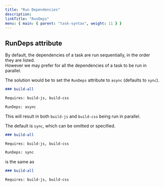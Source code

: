 ```yaml
---
title: "Run Dependencies"
description:
linkTitle: "RunDeps"
menu: { main: { parent: "task-syntax", weight: 11 } }
---
```


## RunDeps attribute

By default, the dependencies of a task are run sequentially, in the order they are listed.  
However we may prefer for all the dependencies of a task to be run in parallel.

The solution would be to set the `RunDeps` attribute to `async` (defaults to `sync`).

```markdown
### build-all

Requires: build-js, build-css

RunDeps: async
```

This will result in both `build-js` and `build-css` being run in parallel.

The default is `sync`, which can be omitted or specified.

```markdown
### build-all

Requires: build-js, build-css

RunDeps: sync
```

is the same as

```markdown
### build-all

Requires: build-js, build-css
```
